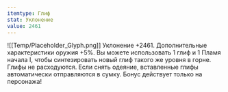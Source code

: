 ```yaml
---
itemtype: Глиф
stat: Уклонение 
value: 2461
---
```

![[Temp/Placeholder_Glyph.png]]
Уклонение +2461. Дополнительные характеристики оружия +5%. Вы можете использовать 1 глиф и 1 Пламя начала I, чтобы синтезировать новый глиф такого же уровня в горне. Глифы не расходуются. Если снять одеяние, вставленные глифы автоматически отправляются в сумку. Бонус действует только на персонажа!
